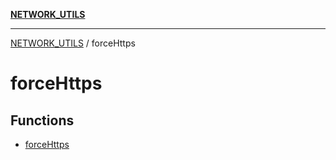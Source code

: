 [**NETWORK_UTILS**](../README.md)

***

[NETWORK_UTILS](../README.md) / forceHttps

# forceHttps

## Functions

- [forceHttps](functions/forceHttps.md)
